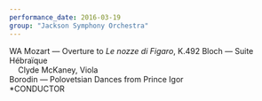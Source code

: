 ```yaml
---
performance_date: 2016-03-19
group: "Jackson Symphony Orchestra"
---
```

WA Mozart — Overture to <em>Le nozze di Figaro</em>, K.492 
Bloch — Suite Hébraïque<br/>
&nbsp;&nbsp;&nbsp;&nbsp;Clyde McKaney, Viola<br/>
Borodin — Polovetsian Dances from Prince Igor<br/>
*CONDUCTOR
